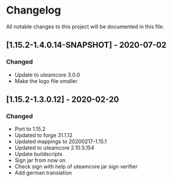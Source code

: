 # Changelog
All notable changes to this project will be documented in this file.

## [1.15.2-1.4.0.14-SNAPSHOT] - 2020-07-02
### Changed
 - Update to uteamcore 3.0.0
 - Make the logo file smaller

## [1.15.2-1.3.0.12] - 2020-02-20
### Changed
 - Port to 1.15.2
 - Updated to forge 31.1.12
 - Updated mappings to 20200217-1.15.1
 - Updated to uteamcore 2.10.5.154
 - Update buildscripts
 - Sign jar from now on
 - Check sign with help of uteamcore jar sign verifier
 - Add german translation